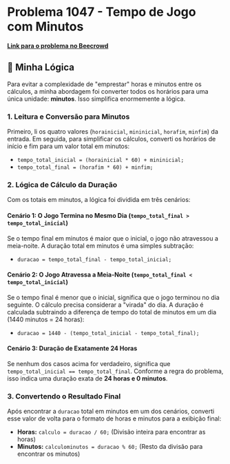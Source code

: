 # Problema 1047 - Tempo de Jogo com Minutos

**[Link para o problema no Beecrowd](https://www.beecrowd.com.br/judge/pt/problems/view/1047)**

## 🧠 Minha Lógica

Para evitar a complexidade de "emprestar" horas e minutos entre os cálculos, a minha abordagem foi converter todos os horários para uma única unidade: **minutos**. Isso simplifica enormemente a lógica.

### 1. Leitura e Conversão para Minutos

Primeiro, li os quatro valores (`horainicial`, `mininicial`, `horafim`, `minfim`) da entrada. Em seguida, para simplificar os cálculos, converti os horários de início e fim para um valor total em minutos:

- `tempo_total_inicial = (horainicial * 60) + mininicial;`
- `tempo_total_final = (horafim * 60) + minfim;`

### 2. Lógica de Cálculo da Duração

Com os totais em minutos, a lógica foi dividida em três cenários:

#### Cenário 1: O Jogo Termina no Mesmo Dia (`tempo_total_final > tempo_total_inicial`)
Se o tempo final em minutos é maior que o inicial, o jogo não atravessou a meia-noite. A duração total em minutos é uma simples subtração:
- `duracao = tempo_total_final - tempo_total_inicial;`

#### Cenário 2: O Jogo Atravessa a Meia-Noite (`tempo_total_final < tempo_total_inicial`)
Se o tempo final é menor que o inicial, significa que o jogo terminou no dia seguinte. O cálculo precisa considerar a "virada" do dia. A duração é calculada subtraindo a diferença de tempo do total de minutos em um dia (1440 minutos = 24 horas):
- `duracao = 1440 - (tempo_total_inicial - tempo_total_final);`

#### Cenário 3: Duração de Exatamente 24 Horas
Se nenhum dos casos acima for verdadeiro, significa que `tempo_total_inicial == tempo_total_final`. Conforme a regra do problema, isso indica uma duração exata de **24 horas e 0 minutos**.

### 3. Convertendo o Resultado Final

Após encontrar a `duracao` total em minutos em um dos cenários, converti esse valor de volta para o formato de horas e minutos para a exibição final:
- **Horas:** `calculo = duracao / 60;` (Divisão inteira para encontrar as horas)
- **Minutos:** `calculominutos = duracao % 60;` (Resto da divisão para encontrar os minutos)